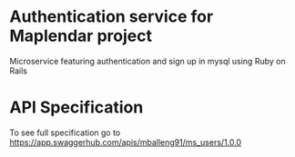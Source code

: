 # Authentication service for Maplendar project

Microservice featuring authentication and sign up in mysql using Ruby on Rails

# API Specification
To see full specification go to
https://app.swaggerhub.com/apis/mballeng91/ms_users/1.0.0 
